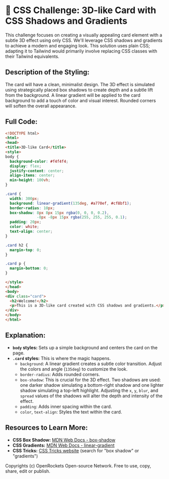 # 🐞 CSS Challenge:  3D-like Card with CSS Shadows and Gradients


This challenge focuses on creating a visually appealing card element with a subtle 3D effect using only CSS. We'll leverage CSS shadows and gradients to achieve a modern and engaging look.  This solution uses plain CSS; adapting it to Tailwind would primarily involve replacing CSS classes with their Tailwind equivalents.


## Description of the Styling:

The card will have a clean, minimalist design. The 3D effect is simulated using strategically placed box shadows to create depth and a subtle lift from the background.  A linear gradient will be applied to the card background to add a touch of color and visual interest.  Rounded corners will soften the overall appearance.


## Full Code:

```html
<!DOCTYPE html>
<html>
<head>
<title>3D-like Card</title>
<style>
body {
  background-color: #f4f4f4;
  display: flex;
  justify-content: center;
  align-items: center;
  min-height: 100vh;
}

.card {
  width: 300px;
  background: linear-gradient(135deg, #a770ef, #cf8bf1);
  border-radius: 10px;
  box-shadow: 8px 8px 15px rgba(0, 0, 0, 0.2),
              -8px -8px 15px rgba(255, 255, 255, 0.1);
  padding: 20px;
  color: white;
  text-align: center;
}

.card h2 {
  margin-top: 0;
}

.card p {
  margin-bottom: 0;
}

</style>
</head>
<body>
<div class="card">
  <h2>Welcome!</h2>
  <p>This is a 3D-like card created with CSS shadows and gradients.</p>
</div>
</body>
</html>
```


## Explanation:

* **`body` styles:** Sets up a simple background and centers the card on the page.
* **`.card` styles:**  This is where the magic happens.
    * `background`: A linear gradient creates a subtle color transition. Adjust the colors and angle (`135deg`) to customize the look.
    * `border-radius`: Adds rounded corners.
    * `box-shadow`: This is crucial for the 3D effect.  Two shadows are used: one darker shadow simulating a bottom-right shadow and one lighter shadow simulating a top-left highlight.  Adjusting the `x`, `y`, `blur`, and `spread` values of the shadows will alter the depth and intensity of the effect.
    * `padding`: Adds inner spacing within the card.
    * `color`, `text-align`: Styles the text within the card.

## Resources to Learn More:

* **CSS Box Shadow:** [MDN Web Docs - box-shadow](https://developer.mozilla.org/en-US/docs/Web/CSS/box-shadow)
* **CSS Gradients:** [MDN Web Docs - linear-gradient](https://developer.mozilla.org/en-US/docs/Web/CSS/linear-gradient)
* **CSS Tricks:** [CSS Tricks website](https://css-tricks.com/) (search for "box shadow" or "gradients")


Copyrights (c) OpenRockets Open-source Network. Free to use, copy, share, edit or publish.

